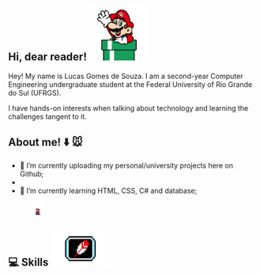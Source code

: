 ## Hi, dear reader! ![olá](mariodown.gif)
Hey! My name is Lucas Gomes de Souza. I am a second-year Computer Engineering undergraduate student at the Federal University of Rio Grande do Sul (UFRGS).

I have hands-on interests when talking about technology and learning the challenges tangent to it.

## About me! :arrow_down: :mouse: 
- 🔭 I’m currently uploading my personal/university projects here on Github;     
- <div style="display: flex; align-items: center;">
  <li>🌱 I’m currently learning HTML, CSS, C# and database;</li>
  <img src="mario.gif" width="40" style="margin-left: 10px;">
</div>


## :computer: Skills <img src="https://github.com/lucasgdesouza/lucasgdesouza/raw/main/skills.gif" width="120" height="70">



